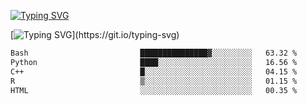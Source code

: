 [![Typing SVG](https://readme-typing-svg.demolab.com?font=Fira+Code&duration=1&pause=1000&center=true&vCenter=true&width=435&lines=Ivy+Streeter)](https://git.io/typing-svg)

[![Typing SVG](https://readme-typing-svg.demolab.com?font=Fira+Code&pause=1000&center=true&width=435&lines=Hello%2C+nice+to+meet+you!;I+am+a+researcher+in+biotech.;I+am+interested+in+bioinformatics.;I+am+self-taught+and+love+learning.;Feel+free+to+reach+out!)](https://git.io/typing-svg)
<!--START_SECTION:waka-->

```txt
Bash                         ███████████████▓░░░░░░░░░   63.32 %
Python                       ████░░░░░░░░░░░░░░░░░░░░░   16.56 %
C++                          █░░░░░░░░░░░░░░░░░░░░░░░░   04.15 %
R                            ▒░░░░░░░░░░░░░░░░░░░░░░░░   01.15 %
HTML                         ░░░░░░░░░░░░░░░░░░░░░░░░░   00.35 %
```

<!--END_SECTION:waka-->
